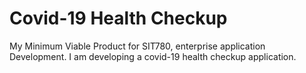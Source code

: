 # Covid-19 Health Checkup
My Minimum Viable Product for SIT780, enterprise application Development. I am developing a covid-19 health checkup application. 
